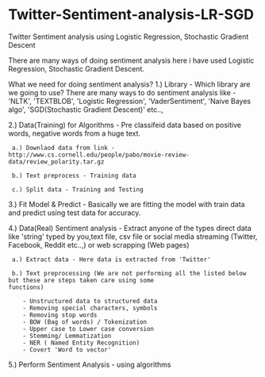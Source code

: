 # Twitter-Sentiment-analysis-LR-SGD
Twitter Sentiment analysis using Logistic Regression, Stochastic Gradient Descent

There are many ways of doing sentiment analysis here i have used Logistic Regression, Stochastic Gradient Descent.

What we need for doing sentiment analysis?
 1.) Library - Which library are we going to use? There are many ways to do sentiment analysis like
       -'NLTK', 'TEXTBLOB', 'Logistic Regression', 'VaderSentiment', 'Naive Bayes algo', 'SGD(Stochastic Gradient                    Descent)' etc.., 

 2.) Data(Training) for Algorithms - Pre classifeid data based on positive words, negative words from a huge text.

     a.) Downlaod data from link - http://www.cs.cornell.edu/people/pabo/movie-review-data/review_polarity.tar.gz

     b.) Text preprocess - Training data

     c.) Split data - Training and Testing

 3.) Fit Model & Predict - Basically we are fitting the model with train data and predict using test data for accuracy.

 4.) Data(Real) Sentiment analysis - Extract anyone of the types direct data like 'string' typed by you,text file,              csv file or social media streaming (Twitter, Facebook, Reddit etc..,) or web scrapping (Web pages)

     a.) Extract data - Here data is extracted from 'Twitter'

     b.) Text preprocessing (We are not performing all the listed below but these are steps taken care using some                    functions)

        - Unstructured data to structured data
        - Removing special characters, symbols
        - Removing stop words
        - BOW (Bag of words) / Tokenization
        - Upper case to Lower case conversion
        - Stemming/ Lemmatization
        - NER ( Named Entity Recognition)
        - Covert 'Word to vector'

 5.) Perform Sentiment Analysis - using algorithms
